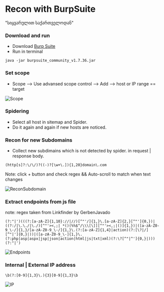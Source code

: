 # Recon with BurpSuite 
"სიყვარულით საქართველოდან"

### Download and run
* Download [Burp Suite](https://portswigger.net/burp/communitydownload)
* Run in terminal
```
java -jar burpsuite_community_v1.7.36.jar
```

### Set scope
* Scope --> Use advansed scope control --> Add --> host or IP range == target

![Scope](https://github.com/ghsec/webHunt/blob/master/Img/Screenshot%20from%202019-05-10%2002-25-10.png)

### Spidering 
* Select all host in sitemap and Spider. 
* Do it again and again if new hosts are noticed.

### Recon for new Subdomains
* Collect new subdimains which is not detected by spider. in request | response body.
```
(http[s]?:\/\/)?((-)?[\w+\.]){1,20}domain\.com
```
Note: click + button and check regex && Auto-scroll to match when text changes

![ReconSubdomain](https://github.com/ghsec/webHunt/blob/master/Img/Screenshot%20from%202019-05-10%2002-40-35.png)

### Extract endpoints from js file
note: regex taken from Linkfinder by GerbenJavado
```
(?:"|')(((?:[a-zA-Z]{1,10}://|//)[^"'/]{1,}\.[a-zA-Z]{2,}[^"']{0,})|((?:/|\.\./|\./)[^"'><,;| *()(%%$^/\\\[\]][^"'><,;|()]{1,})|([a-zA-Z0-9_\-/]{1,}/[a-zA-Z0-9_\-/]{1,}\.(?:[a-zA-Z]{1,4}|action)(?:[\?|/][^"|']{0,}|))|([a-zA-Z0-9_\-]{1,}\.(?:php|asp|aspx|jsp|json|action|html|js|txt|xml)(?:\?[^"|^']{0,}|)))(?:"|')
```
![Endpoints](https://github.com/ghsec/webHunt/blob/master/Img/Screenshot%20from%202019-05-10%2009-56-26.png)

### Internal | External IP address
```
\b(?:[0-9]{1,3}\.){3}[0-9]{1,3}\b
```
![IP](https://github.com/ghsec/webHunt/blob/master/Img/Screenshot%20from%202019-05-10%2010-08-11.png)
